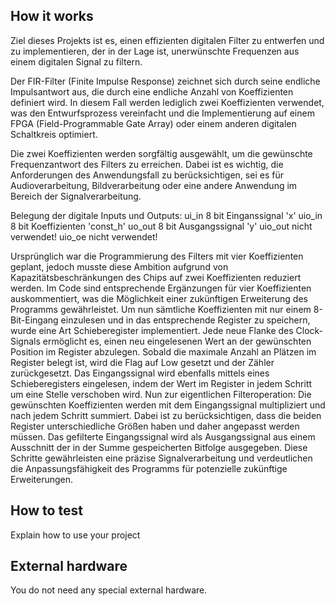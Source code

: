 <!---

This file is used to generate your project datasheet. Please fill in the information below and delete any unused
sections.

You can also include images in this folder and reference them in the markdown. Each image must be less than
512 kb in size, and the combined size of all images must be less than 1 MB.
-->

## How it works

Ziel dieses Projekts ist es, einen effizienten digitalen Filter zu entwerfen und zu implementieren, der in der Lage ist, unerwünschte Frequenzen aus einem digitalen Signal zu filtern.

Der FIR-Filter (Finite Impulse Response) zeichnet sich durch seine endliche Impulsantwort aus, die durch eine endliche Anzahl von Koeffizienten definiert wird. In diesem Fall werden lediglich zwei Koeffizienten verwendet, was den Entwurfsprozess vereinfacht und die Implementierung auf einem FPGA (Field-Programmable Gate Array) oder einem anderen digitalen Schaltkreis optimiert.

Die zwei Koeffizienten werden sorgfältig ausgewählt, um die gewünschte Frequenzantwort des Filters zu erreichen. Dabei ist es wichtig, die Anforderungen des Anwendungsfall zu berücksichtigen, sei es für Audioverarbeitung, Bildverarbeitung oder eine andere Anwendung im Bereich der Signalverarbeitung.

Belegung der digitale Inputs und Outputs:
ui_in 8 bit Einganssignal 'x'
uio_in 8 bit Koeffizienten 'const\_h'
uo_out 8 bit Ausgangssignal 'y'
uio_out nicht verwendet!
uio_oe nicht verwendet!

Ursprünglich war die Programmierung des Filters mit vier Koeffizienten geplant, jedoch musste diese Ambition aufgrund von Kapazitätsbeschränkungen des Chips auf zwei Koeffizienten reduziert werden. Im Code sind entsprechende Ergänzungen für vier Koeffizienten auskommentiert, was die Möglichkeit einer zukünftigen Erweiterung des Programms gewährleistet. Um nun sämtliche Koeffizienten mit nur einem 8-Bit-Eingang einzulesen und in das entsprechende Register zu speichern, wurde eine Art Schieberegister implementiert. Jede neue Flanke des Clock-Signals ermöglicht es, einen neu eingelesenen Wert an der gewünschten Position im Register abzulegen. Sobald die maximale Anzahl an Plätzen im Register belegt ist, wird die Flag auf Low gesetzt und der Zähler zurückgesetzt. Das Eingangssignal wird ebenfalls mittels eines Schieberegisters eingelesen, indem der Wert im Register in jedem Schritt um eine Stelle verschoben wird. Nun zur eigentlichen Filteroperation: Die gewünschten Koeffizienten werden mit dem Eingangssignal multipliziert und nach jedem Schritt summiert. Dabei ist zu berücksichtigen, dass die beiden Register unterschiedliche Größen haben und daher angepasst werden müssen. Das gefilterte Eingangssignal wird als Ausgangssignal aus einem Ausschnitt der in der Summe gespeicherten Bitfolge ausgegeben. Diese Schritte gewährleisten eine präzise Signalverarbeitung und verdeutlichen die Anpassungsfähigkeit des Programms für potenzielle zukünftige Erweiterungen.

## How to test

Explain how to use your project

## External hardware

You do not need any special external hardware.
